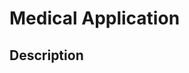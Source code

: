 # Medical Application

<!-- This project was bootstrapped with [Create React App](https://github.com/facebook/create-react-app). -->

## Description

